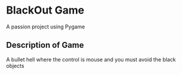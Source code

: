 # BlackOut Game
A passion project using Pygame

## Description of Game
A bullet hell where the control is mouse and you must avoid the black objects
